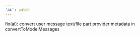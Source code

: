```yaml
---
'ai': patch
---
```


fix(ai): convert user message text/file part provider metadata in convertToModelMessages
